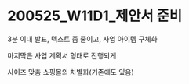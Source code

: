 # 200525_W11D1_제안서 준비



3분 이내 발표, 텍스트 좀 줄이고, 사업 아이템 구체화



마지막은 사업 계획서 형태로 진행되게



사이즈 맞춤 쇼핑몰의 차별화(기존에도 있음)
